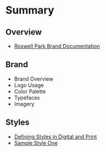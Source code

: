 # Summary

## Overview

* [Roswell Park Brand Documentation](README.md)

## Brand

* Brand Overview
* Logo Usage
* Color Palette
* Typefaces
* Imagery

## Styles

* [Defining Styles in Digital and Print](methods.md)
* [Sample Style One](sample-style-one.md)



